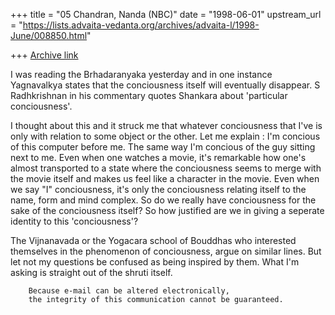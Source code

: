 +++
title = "05 Chandran, Nanda (NBC)"
date = "1998-06-01"
upstream_url = "https://lists.advaita-vedanta.org/archives/advaita-l/1998-June/008850.html"

+++
[Archive link](https://lists.advaita-vedanta.org/archives/advaita-l/1998-June/008850.html)

I was reading the Brhadaranyaka yesterday and in one instance
Yagnavalkya states that the conciousness itself will eventually
disappear. S Radhkrishnan in his commentary quotes Shankara about
'particular conciousness'.

I thought about this and it struck me that whatever conciousness that
I've is only with relation to some object or the other. Let me explain :
I'm concious of this computer before me. The same way I'm concious of
the guy sitting next to me. Even when one watches a movie, it's
remarkable how one's almost transported to a state where the
conciousness seems to merge with the movie itself and makes us feel like
a character in the movie. Even when we say "I" conciousness, it's only
the conciousness relating itself to the name, form and mind complex. So
do we really have conciousness for the sake of the conciousness itself?
So how justified are we in giving a seperate identity to this
'conciousness'?

The Vijnanavada or the Yogacara school of Bouddhas who interested
themselves in the phenomenon of conciousness, argue on similar lines.
But let not my questions be confused as being inspired by them. What I'm
asking is straight out of the shruti itself.

        Because e-mail can be altered electronically,
        the integrity of this communication cannot be guaranteed.

